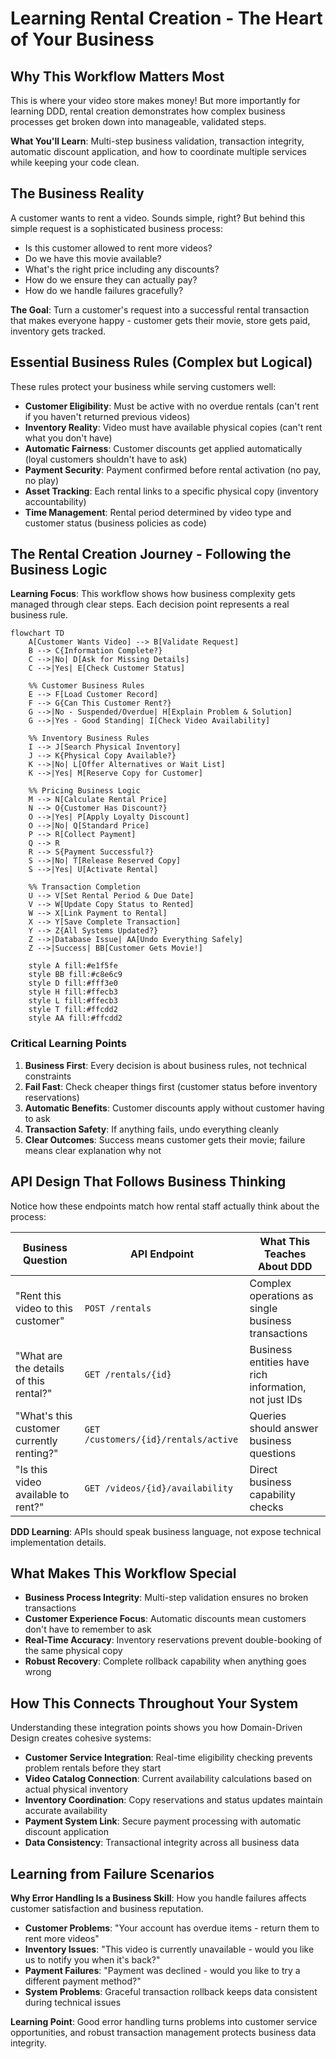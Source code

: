 # Learning Rental Creation - The Heart of Your Business

## Why This Workflow Matters Most

This is where your video store makes money! But more importantly for learning DDD, rental creation demonstrates how complex business processes get broken down into manageable, validated steps.

**What You'll Learn**: Multi-step business validation, transaction integrity, automatic discount application, and how to coordinate multiple services while keeping your code clean.

## The Business Reality

A customer wants to rent a video. Sounds simple, right? But behind this simple request is a sophisticated business process:

- Is this customer allowed to rent more videos?
- Do we have this movie available?
- What's the right price including any discounts?
- How do we ensure they can actually pay?
- How do we handle failures gracefully?

**The Goal**: Turn a customer's request into a successful rental transaction that makes everyone happy - customer gets their movie, store gets paid, inventory gets tracked.

## Essential Business Rules (Complex but Logical)

These rules protect your business while serving customers well:

- **Customer Eligibility**: Must be active with no overdue rentals (can't rent if you haven't returned previous videos)
- **Inventory Reality**: Video must have available physical copies (can't rent what you don't have)
- **Automatic Fairness**: Customer discounts get applied automatically (loyal customers shouldn't have to ask)
- **Payment Security**: Payment confirmed before rental activation (no pay, no play)
- **Asset Tracking**: Each rental links to a specific physical copy (inventory accountability)
- **Time Management**: Rental period determined by video type and customer status (business policies as code)

## The Rental Creation Journey - Following the Business Logic

**Learning Focus**: This workflow shows how business complexity gets managed through clear steps. Each decision point represents a real business rule.

```mermaid
flowchart TD
    A[Customer Wants Video] --> B[Validate Request]
    B --> C{Information Complete?}
    C -->|No| D[Ask for Missing Details]
    C -->|Yes| E[Check Customer Status]

    %% Customer Business Rules
    E --> F[Load Customer Record]
    F --> G{Can This Customer Rent?}
    G -->|No - Suspended/Overdue| H[Explain Problem & Solution]
    G -->|Yes - Good Standing| I[Check Video Availability]

    %% Inventory Business Rules
    I --> J[Search Physical Inventory]
    J --> K{Physical Copy Available?}
    K -->|No| L[Offer Alternatives or Wait List]
    K -->|Yes| M[Reserve Copy for Customer]

    %% Pricing Business Logic
    M --> N[Calculate Rental Price]
    N --> O{Customer Has Discount?}
    O -->|Yes| P[Apply Loyalty Discount]
    O -->|No| Q[Standard Price]
    P --> R[Collect Payment]
    Q --> R
    R --> S{Payment Successful?}
    S -->|No| T[Release Reserved Copy]
    S -->|Yes| U[Activate Rental]

    %% Transaction Completion
    U --> V[Set Rental Period & Due Date]
    V --> W[Update Copy Status to Rented]
    W --> X[Link Payment to Rental]
    X --> Y[Save Complete Transaction]
    Y --> Z{All Systems Updated?}
    Z -->|Database Issue| AA[Undo Everything Safely]
    Z -->|Success| BB[Customer Gets Movie!]

    style A fill:#e1f5fe
    style BB fill:#c8e6c9
    style D fill:#fff3e0
    style H fill:#ffecb3
    style L fill:#ffecb3
    style T fill:#ffcdd2
    style AA fill:#ffcdd2
```

### Critical Learning Points

1. **Business First**: Every decision is about business rules, not technical constraints
2. **Fail Fast**: Check cheaper things first (customer status before inventory reservations)
3. **Automatic Benefits**: Customer discounts apply without customer having to ask
4. **Transaction Safety**: If anything fails, undo everything cleanly
5. **Clear Outcomes**: Success means customer gets their movie; failure means clear explanation why not

## API Design That Follows Business Thinking

Notice how these endpoints match how rental staff actually think about the process:

| Business Question                         | API Endpoint                         | What This Teaches About DDD                           |
| ----------------------------------------- | ------------------------------------ | ----------------------------------------------------- |
| "Rent this video to this customer"        | `POST /rentals`                      | Complex operations as single business transactions    |
| "What are the details of this rental?"    | `GET /rentals/{id}`                  | Business entities have rich information, not just IDs |
| "What's this customer currently renting?" | `GET /customers/{id}/rentals/active` | Queries should answer business questions              |
| "Is this video available to rent?"        | `GET /videos/{id}/availability`      | Direct business capability checks                     |

**DDD Learning**: APIs should speak business language, not expose technical implementation details.

## What Makes This Workflow Special

- **Business Process Integrity**: Multi-step validation ensures no broken transactions
- **Customer Experience Focus**: Automatic discounts mean customers don't have to remember to ask
- **Real-Time Accuracy**: Inventory reservations prevent double-booking of the same physical copy
- **Robust Recovery**: Complete rollback capability when anything goes wrong

## How This Connects Throughout Your System

Understanding these integration points shows you how Domain-Driven Design creates cohesive systems:

- **Customer Service Integration**: Real-time eligibility checking prevents problem rentals before they start
- **Video Catalog Connection**: Current availability calculations based on actual physical inventory
- **Inventory Coordination**: Copy reservations and status updates maintain accurate availability
- **Payment System Link**: Secure payment processing with automatic discount application
- **Data Consistency**: Transactional integrity across all business data

## Learning from Failure Scenarios

**Why Error Handling Is a Business Skill**: How you handle failures affects customer satisfaction and business reputation.

- **Customer Problems**: "Your account has overdue items - return them to rent more videos"
- **Inventory Issues**: "This video is currently unavailable - would you like us to notify you when it's back?"
- **Payment Failures**: "Payment was declined - would you like to try a different payment method?"
- **System Problems**: Graceful transaction rollback keeps data consistent during technical issues

**Learning Point**: Good error handling turns problems into customer service opportunities, and robust transaction management protects business data integrity.
